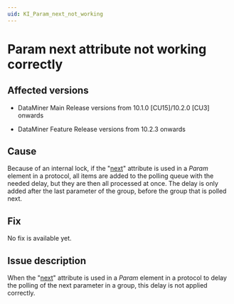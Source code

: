 ```yaml
---
uid: KI_Param_next_not_working
---
```


# Param next attribute not working correctly

## Affected versions

- DataMiner Main Release versions from 10.1.0 [CU15]/10.2.0 [CU3] onwards

- DataMiner Feature Release versions from 10.2.3 onwards

## Cause

Because of an internal lock, if the "[next](xref:Protocol.Groups.Group.Content.Param-next)" attribute is used in a *Param* element in a protocol, all items are added to the polling queue with the needed delay, but they are then all processed at once. The delay is only added after the last parameter of the group, before the group that is polled next.

## Fix

No fix is available yet<!--RN 39430: TBD-->.

## Issue description

When the "[next](xref:Protocol.Groups.Group.Content.Param-next)" attribute is used in a *Param* element in a protocol to delay the polling of the next parameter in a group, this delay is not applied correctly.
